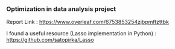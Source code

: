 ### Optimization in data analysis project

Report Link : https://www.overleaf.com/6753853254zjbpmftzttbk

I found a useful resource (Lasso implementation in Python) : https://github.com/satopirka/Lasso